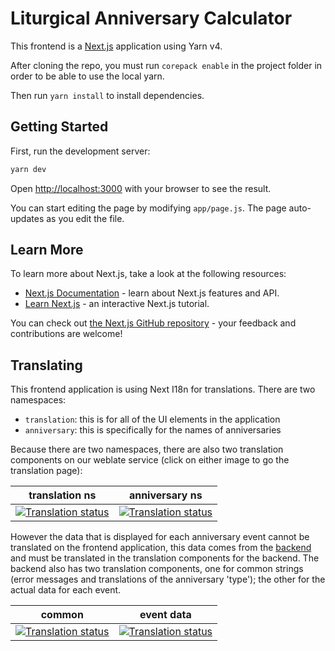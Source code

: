 # Liturgical Anniversary Calculator
This frontend is a [Next.js](https://nextjs.org/) application using Yarn v4.

After cloning the repo, you must run `corepack enable` in the project folder in order to be able to use the local yarn.

Then run `yarn install` to install dependencies.

## Getting Started

First, run the development server:

```bash
yarn dev
```

Open [http://localhost:3000](http://localhost:3000) with your browser to see the result.

You can start editing the page by modifying `app/page.js`. The page auto-updates as you edit the file.

## Learn More

To learn more about Next.js, take a look at the following resources:

- [Next.js Documentation](https://nextjs.org/docs) - learn about Next.js features and API.
- [Learn Next.js](https://nextjs.org/learn) - an interactive Next.js tutorial.

You can check out [the Next.js GitHub repository](https://github.com/vercel/next.js/) - your feedback and contributions are welcome!

## Translating

This frontend application is using Next I18n for translations. There are two namespaces:

* `translation`: this is for all of the UI elements in the application
* `anniversary`: this is specifically for the names of anniversaries

Because there are two namespaces, there are also two translation components on our weblate service (click on either image to go the translation page):

| translation ns | anniversary ns |
|----------------|----------------|
| [![Translation status](https://translate.johnromanodorazio.com/widget/liturgical-calendar/anniversary-calculator-frontend/multi-auto.svg)](https://translate.johnromanodorazio.com/engage/liturgical-calendar/) | [![Translation status](https://translate.johnromanodorazio.com/widget/liturgical-calendar/anniversary-calculator-frontend2/multi-auto.svg)](https://translate.johnromanodorazio.com/engage/liturgical-calendar/) |

However the data that is displayed for each anniversary event cannot be translated on the frontend application, this data comes from the [backend](https://github.com/Liturgical-Calendar/LitCalAnniversaryCalculator) and must be translated in the translation components for the backend. The backend also has two translation components, one for common strings (error messages and translations of the anniversary 'type'); the other for the actual data for each event.

| common | event data |
|----------------|----------------|
| [![Translation status](https://translate.johnromanodorazio.com/widget/liturgical-calendar/anniversary-calculator/multi-auto.svg)](https://translate.johnromanodorazio.com/engage/liturgical-calendar/) | [![Translation status](https://translate.johnromanodorazio.com/widget/liturgical-calendar/liturgical-anniversary-calculator-data/multi-auto.svg)](https://translate.johnromanodorazio.com/engage/liturgical-calendar/) |

